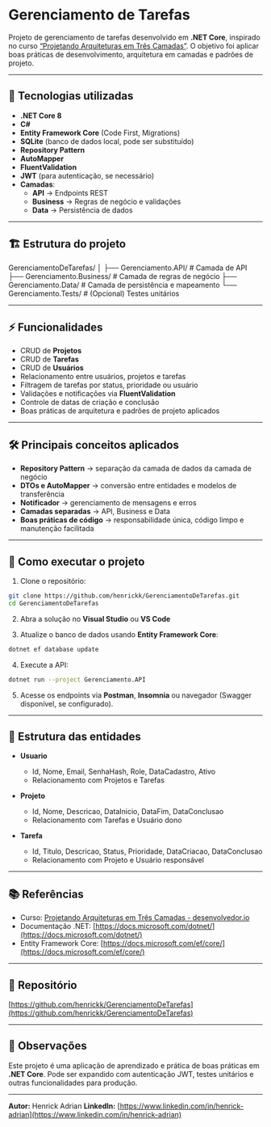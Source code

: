 # Gerenciamento de Tarefas

Projeto de gerenciamento de tarefas desenvolvido em **.NET Core**, inspirado no curso [“Projetando Arquiteturas em Três Camadas”](https://www.desenvolvedor.io/). O objetivo foi aplicar boas práticas de desenvolvimento, arquitetura em camadas e padrões de projeto.

---

## 📌 Tecnologias utilizadas

- **.NET Core 8**
- **C#**
- **Entity Framework Core** (Code First, Migrations)
- **SQLite** (banco de dados local, pode ser substituído)
- **Repository Pattern**
- **AutoMapper**
- **FluentValidation**
- **JWT** (para autenticação, se necessário)
- **Camadas**:
  - **API** → Endpoints REST
  - **Business** → Regras de negócio e validações
  - **Data** → Persistência de dados

---

## 🏗 Estrutura do projeto

GerenciamentoDeTarefas/
│
├── Gerenciamento.API/          # Camada de API
├── Gerenciamento.Business/     # Camada de regras de negócio
├── Gerenciamento.Data/         # Camada de persistência e mapeamento
└── Gerenciamento.Tests/        # (Opcional) Testes unitários

---

## ⚡ Funcionalidades

- CRUD de **Projetos**
- CRUD de **Tarefas**
- CRUD de **Usuários**
- Relacionamento entre usuários, projetos e tarefas
- Filtragem de tarefas por status, prioridade ou usuário
- Validações e notificações via **FluentValidation**
- Controle de datas de criação e conclusão
- Boas práticas de arquitetura e padrões de projeto aplicados

---

## 🛠 Principais conceitos aplicados

- **Repository Pattern** → separação da camada de dados da camada de negócio
- **DTOs e AutoMapper** → conversão entre entidades e modelos de transferência
- **Notificador** → gerenciamento de mensagens e erros
- **Camadas separadas** → API, Business e Data
- **Boas práticas de código** → responsabilidade única, código limpo e manutenção facilitada

---

## 🚀 Como executar o projeto

1. Clone o repositório:

```bash
git clone https://github.com/henrickk/GerenciamentoDeTarefas.git
cd GerenciamentoDeTarefas
````

2. Abra a solução no **Visual Studio** ou **VS Code**

3. Atualize o banco de dados usando **Entity Framework Core**:

```bash
dotnet ef database update
```

4. Execute a API:

```bash
dotnet run --project Gerenciamento.API
```

5. Acesse os endpoints via **Postman**, **Insomnia** ou navegador (Swagger disponível, se configurado).

---

## 📂 Estrutura das entidades

* **Usuario**

  * Id, Nome, Email, SenhaHash, Role, DataCadastro, Ativo
  * Relacionamento com Projetos e Tarefas
* **Projeto**

  * Id, Nome, Descricao, DataInicio, DataFim, DataConclusao
  * Relacionamento com Tarefas e Usuário dono
* **Tarefa**

  * Id, Titulo, Descricao, Status, Prioridade, DataCriacao, DataConclusao
  * Relacionamento com Projeto e Usuário responsável

---

## 📚 Referências

* Curso: [Projetando Arquiteturas em Três Camadas - desenvolvedor.io](https://www.desenvolvedor.io/)
* Documentação .NET: [https://docs.microsoft.com/dotnet/](https://docs.microsoft.com/dotnet/)
* Entity Framework Core: [https://docs.microsoft.com/ef/core/](https://docs.microsoft.com/ef/core/)

---

## 📂 Repositório

[https://github.com/henrickk/GerenciamentoDeTarefas](https://github.com/henrickk/GerenciamentoDeTarefas)

---

## 📝 Observações

Este projeto é uma aplicação de aprendizado e prática de boas práticas em **.NET Core**. Pode ser expandido com autenticação JWT, testes unitários e outras funcionalidades para produção.

---

**Autor:** Henrick Adrian
**LinkedIn:** [https://www.linkedin.com/in/henrick-adrian](https://www.linkedin.com/in/henrick-adrian)
